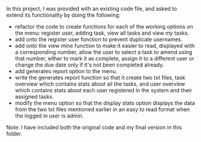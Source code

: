 In this project, I was provided with an existing code file, and asked to extend its functionality by doing the following:
- refactor the code to create functions for each of the working options on the menu: register user, adding task, view all tasks and view my tasks.
- add onto the register user function to prevent duplicate usernames.
- add onto the view mine function to make it easier to read, displayed with a corresponding number, allow the user to select a task to amend using that number,
  either to mark it as complete, assign it to a different user or change the due date only if it's not been completed already.
- add generates report option to the menu.
- write the generates report function so that it create two txt files, task overview which contains stats about all the tasks, and user overview which contains stats
  about each user registered in the system and their assigned tasks.
- modify the menu option so that the display stats option displays the data from the two txt files mentioned earlier in an easy to read format when the logged in
  user is admin. 

Note: I have included both the original code and my final version in this folder.
